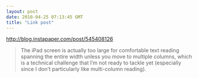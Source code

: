 ```yaml
---
layout: post
date: 2010-04-25 07:13:45 GMT
title: "Link post"
---
```

<http://blog.instapaper.com/post/545408126>

> The iPad screen is actually too large for comfortable text reading spanning the entire width unless you move to multiple columns, which is a technical challenge that I’m not ready to tackle yet (especially since I don’t particularly like multi-column reading).